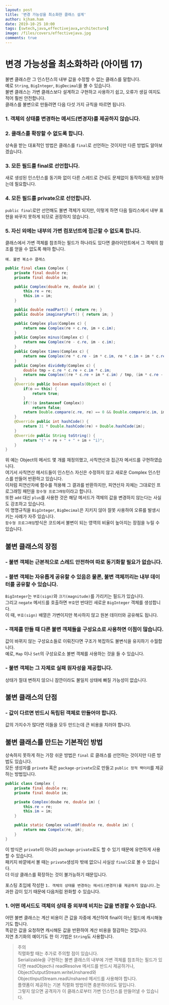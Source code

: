 ```yaml
---
layout: post
title: '변경 가능성을 최소화한 클래스 설계'
author: kjham.ham
date: 2019-10-25 10:00
tags: [swtech,java,effectivejava,architecture]
image: /files/covers/effectivejava.jpg
comments: true
---
```


# 변경 가능성을 최소화하라 (아이템 17)  

불변 클래스란 그 인스턴스의 내부 값을 수정할 수 없는 클래스를 말합니다.  
예로 `String`, `BigInteger`, `BigDecimal`을 볼 수 있습니다.  
불변 클래스는 가변 클래스보다 설계하고 구현하고 사용하기 쉽고, 오류가 생길 여지도 적어 훨씬 안전합니다.  
클래스를 불변으로 만들려면 다음 다섯 가지 규칙을 따르면 됩니다.  

### 1. 객체의 상태를 변경하는 메서드(변경자)를 제공하지 않습니다.  

### 2. 클래스를 확장할 수 없도록 합니다.  
상속을 받는 대표적인 방법은 클래스를 `final`로 선언하는 것이지만 다른 방법도 알아보겠습니다.  

### 3. 모든 필드를 final로 선언합니다.  
새로 생성된 인스턴스를 동기화 없이 다른 스레드로 건네도 문제없이 동작하게끔 보장하는데 필요합니다.  

### 4. 모든 필드를 private으로 선언합니다.  
`public final`로만 선언해도 불변 객체가 되지만, 이렇게 하면 다음 릴리스에서 내부 표현을 바꾸지 못하게 되므로 권장하지 않습니다.  

### 5. 자신 외에는 내부의 가변 컴포넌트에 접근할 수 없도록 합니다.  
클래스에서 가변 객체를 참조하는 필드가 하나라도 있다면 클라이언트에서 그 객체의 참조를 얻을 수 없도록 해야 합니다.  

`예. 불변 복소수 클래스`
~~~java
public final class Complex {
    private final double re;
    private final double im;

    public Complex(double re, double im) {
        this.re = re;
        this.im = im;
    }

    public double readPart() { return re; }
    public double imaginaryPart() { return im; }

    public Complex plus(Complex c) {
        return new Complex(re + c.re, im + c.im);
    }
    public Complex minus(Complex c) {
        return new Complex(re - c.re, im - c.im);
    }
    public Complex times(Complex c) {
        return new Complex(re * c.re - im * c.im, re * c.im + im * c.re);
    }
    public Complex divideBy(Complex c) {
        double tmp = c.re * c.re + c.im * c.im;
        return new Complex((re * c.re + im * c.im) / tmp, (im * c.re - re * c.im) / tmp);
    }
    @Override public boolean equals(Object o) {
        if(o == this) {
            return true;
        }
        if(!(o instanceof Complex))
            return false;
        return Double.compare(c.re, re) == 0 && Double.compare(c.im, im) == 0;
    }
    @Override public int hashCode() { 
        return 31 * Double.hashCode(re) + Double.hashCode(im);
    }
    @Override public String toString() {
        return "(" + re + " + " + im + "i)";
    }
}
~~~

위 예는 Object의 메서드 몇 개를 재정의했고, 사칙연산과 접근자 메서드를 구현하였습니다.  
여기서 사칙연산 메서드들이 인스턴스 자신은 수정하지 않고 새로운 Complex 인스턴스를 만들어 반환하고 있습니다.  
이처럼 피연산자에 함수를 적용해 그 결과를 반환하지만, 피연산자 자체는 그대로인 프로그래밍 패턴을 `함수형 프로그래밍`이라고 합니다.  
또한 `add` 대신 `plus`를 사용한 것은 해당 메서드가 객체의 값을 변경하지 않는다는 사실도 강조하고 있습니다.  
이 명명규칙을 `BigInteger`, `BigDecimal`은 지키지 않아 잘못 사용하여 오류를 발생시키는 사례가 자주 있습니다.  
`함수형 프로그래밍`방식은 코드에서 불변이 되는 영역의 비율이 높아지는 장점을 누릴 수 있습니다.  

## 불변 클래스의 장점

### - 불변 객체는 근본적으로 스레드 안전하여 따로 동기화할 필요가 없습니다.  

### - 블변 객체는 자유롭게 공유할 수 있음은 물론, 불변 객체끼리는 내부 데이터를 공유할 수 있습니다.  
`BigInteger`는 `부호(sign)`와 `크기(magnitude)`를 가리키는 필드가 있습니다.  
그리고 `negate` 메서드를 호출하면 `부호`만 반대인 새로운 `BigInteger` 객체를 생성합니다.  
이 때, `부호(sign)` 배열은 가변이지만 복사하지 않고 원본 데이터와 공유해도 됩니다.  

### - 객체를 만들 때 다른 불변 객체들을 구성요소로 사용하면 이점이 많습니다.  
값이 바뀌지 않는 구성요소들로 이뤄진다면 구조가 복잡하도 불변식을 유지하기 수월합니다.  
예로, `Map` 이나 `Set`의 구성요로소 불변 객체를 사용하는 것을 들 수 있습니다.  

### - 불변 객체는 그 자체로 실패 원자성을 제공합니다.  
상태가 절대 변하지 않으니 잠깐이라도 불일치 상태에 빠질 가능성이 없습니다.  

## 불변 클래스의 단점

### - 값이 다르면 반드시 독립된 객체로 만들어야 합니다.  
값의 가지수가 많다면 이들을 모두 만드는데 큰 비용을 치러야 합니다.  

## 불변 클래스를 만드는 기본적인 방법

상속하지 못하게 하는 가장 쉬운 방법은 `final` 로 클래스를 선언하는 것이지만 다른 방법도 있습니다.  
모든 생성자를 `private` 혹은 `package-private`으로 만들고 `public 정적 팩터리`를 제공하는 방법입니다.  
~~~java
public class Complex {
    private final double re;
    private final double im;

    private Complex(doube re, double im) {
        this.re = re;
        this.im = im;
    }

    public static Complex valueOf(double re, double im) {
        return new Compelx(re, im);
    }
}
~~~
이 방식은 `private`이 아니라 `package-private`로도 할 수 있기 때문에 유연하게 사용할 수 있습니다.  
패키지 바깥에서 볼 때는 `private`생성자 밖에 없으니 사실상 `final`으로 볼 수 있습니다.  
더 이상 클래스를 확장하는 것이 불가능하기 때문입니다.

포스팅 초입에 작성한 `1. 객체의 상태를 변경하는 메서드(변경자)를 제공하지 않습니다.`는 과한 감이 있기 때문에 다음처럼 완화할 수 있습니다.  
### 1. 어떤 메서드도 객체의 상태 중 외부에 비치는 값을 변경할 수 있습니다.  
어떤 불변 클래스는 계산 비용이 큰 값을 자중에 계산하여 final이 아닌 필드에 캐시해놓기도 합니다.  
똑같은 값을 요청하면 캐시해둔 값을 반환하여 계산 비용을 절감하는 것입니다.  
지연 초기화의 예이기도 한 이 기법은 `String`도 사용합니다.  

> 주의  
직렬화할 때는 추가로 주의할 점이 있습니다.  
Serializable을 구현하는 불변 클래스의 내부에 가변 객체를 참조하는 필드가 있다면 readObject나 readResolve 메서드를 반드시 제공하거나, 
ObjectOutputStream.writeUnshared와 ObjectInputStream.readUnshared 메서드를 사용해야 합니다.  
플랫폼이 제공하는 기본 직렬화 방법이면 충분하더라도 말입니다.  
그렇지 않으면 공격자가 이 클래스로부터 가변 인스턴스를 만들어낼 수 있습니다.